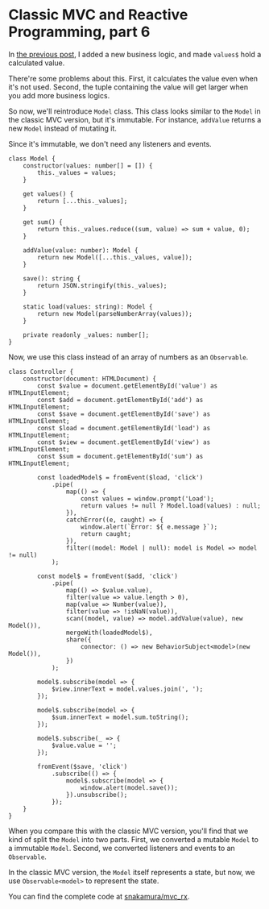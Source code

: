 # Classic MVC and Reactive Programming, part 6

In [the previous post](https://snak.tumblr.com/post/652207940931092480/classic-mvc-and-reactive-programming-part-5), I added a new business logic, and made `values$` hold a calculated value.

There're some problems about this. First, it calculates the value even when it's not used. Second, the tuple containing the value will get larger when you add more business logics.

So now, we'll reintroduce `Model` class. This class looks similar to the `Model` in the classic MVC version, but it's immutable. For instance, `addValue` returns a new `Model` instead of mutating it.

Since it's immutable, we don't need any listeners and events.

```
class Model {
    constructor(values: number[] = []) {
        this._values = values;
    }

    get values() {
        return [...this._values];
    }

    get sum() {
        return this._values.reduce((sum, value) => sum + value, 0);
    }

    addValue(value: number): Model {
        return new Model([...this._values, value]);
    }

    save(): string {
        return JSON.stringify(this._values);
    }

    static load(values: string): Model {
        return new Model(parseNumberArray(values));
    }

    private readonly _values: number[];
}
```

Now, we use this class instead of an array of numbers as an `Observable`.

```
class Controller {
    constructor(document: HTMLDocument) {
        const $value = document.getElementById('value') as HTMLInputElement;
        const $add = document.getElementById('add') as HTMLInputElement;
        const $save = document.getElementById('save') as HTMLInputElement;
        const $load = document.getElementById('load') as HTMLInputElement;
        const $view = document.getElementById('view') as HTMLInputElement;
        const $sum = document.getElementById('sum') as HTMLInputElement;

        const loadedModel$ = fromEvent($load, 'click')
            .pipe(
                map(() => {
                    const values = window.prompt('Load');
                    return values != null ? Model.load(values) : null;
                }),
                catchError((e, caught) => {
                    window.alert(`Error: ${ e.message }`);
                    return caught;
                }),
                filter((model: Model | null): model is Model => model != null)
            );

        const model$ = fromEvent($add, 'click')
            .pipe(
                map(() => $value.value),
                filter(value => value.length > 0),
                map(value => Number(value)),
                filter(value => !isNaN(value)),
                scan((model, value) => model.addValue(value), new Model()),
                mergeWith(loadedModel$),
                share({
                    connector: () => new BehaviorSubject<model>(new Model()),
                })
            );

        model$.subscribe(model => {
            $view.innerText = model.values.join(', ');
        });

        model$.subscribe(model => {
            $sum.innerText = model.sum.toString();
        });

        model$.subscribe(_ => {
            $value.value = '';
        });

        fromEvent($save, 'click')
            .subscribe(() => {
                model$.subscribe(model => {
                    window.alert(model.save());
                }).unsubscribe();
            });
    }
}
```

When you compare this with the classic MVC version, you'll find that we kind of split the `Model` into two parts. First, we converted a mutable `Model` to a immutable `Model`. Second, we converted listeners and events to an `Observable`.

In the classic MVC version, the `Model` itself represents a state, but now, we use `Observable<model>` to represent the state.

You can find the complete code at [snakamura/mvc_rx](https://href.li/?https://github.com/snakamura/mvc_rx/tree/master/7).
